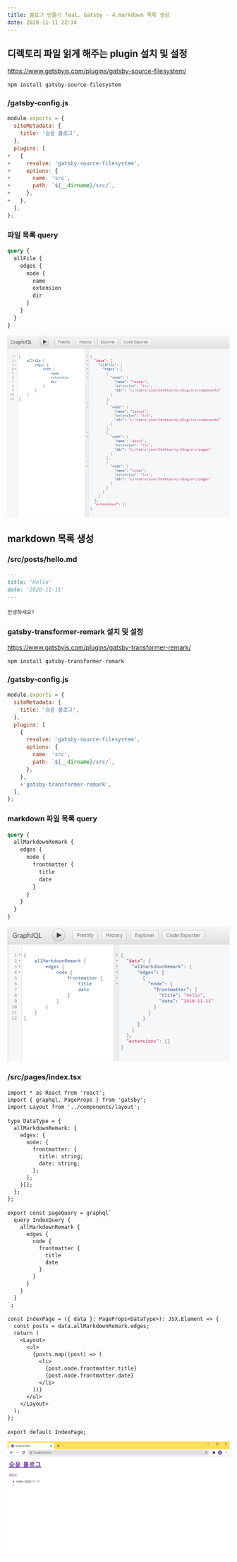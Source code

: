 ```yaml
---
title: 블로그 만들기 feat. Gatsby - 4.markdown 목록 생성
date: 2020-11-11 22:34
---
```


## 디렉토리 파일 읽게 해주는 plugin 설치 및 설정

https://www.gatsbyjs.com/plugins/gatsby-source-filesystem/

```bash
npm install gatsby-source-filesystem
```

### /gatsby-config.js

```javascript
module.exports = {
  siteMetadata: {
    title: '승윤 블로그',
  },
  plugins: [
+   {
+     resolve: 'gatsby-source-filesystem',
+     options: {
+       name: 'src',
+       path: `${__dirname}/src/`,
+     },
+   },
  ],
};
```

### 파일 목록 query

```graphql
query {
  allFile {
    edges {
      node {
        name
        extension
        dir
      }
    }
  }
}
```

![](./2.png)

## markdown 목록 생성

### /src/posts/hello.md

```markdown
---
title: 'Hello'
date: '2020-11-11'
---

안녕하세요!
```

### gatsby-transformer-remark 설치 및 설정

https://www.gatsbyjs.com/plugins/gatsby-transformer-remark/

```bash
npm install gatsby-transformer-remark
```

### /gatsby-config.js

```javascript
module.exports = {
  siteMetadata: {
    title: '승윤 블로그',
  },
  plugins: [
    {
      resolve: 'gatsby-source-filesystem',
      options: {
        name: 'src',
        path: `${__dirname}/src/`,
      },
    },
    +'gatsby-transformer-remark',
  ],
};
```

### markdown 파일 목록 query

```graphql
query {
  allMarkdownRemark {
    edges {
      node {
        frontmatter {
          title
          date
        }
      }
    }
  }
}
```

![](./3.png)

### /src/pages/index.tsx

```tsx
import * as React from 'react';
import { graphql, PageProps } from 'gatsby';
import Layout from '../components/layout';

type DataType = {
  allMarkdownRemark: {
    edges: {
      node: {
        frontmatter: {
          title: string;
          date: string;
        };
      };
    }[];
  };
};

export const pageQuery = graphql`
  query IndexQuery {
    allMarkdownRemark {
      edges {
        node {
          frontmatter {
            title
            date
          }
        }
      }
    }
  }
`;

const IndexPage = ({ data }: PageProps<DataType>): JSX.Element => {
  const posts = data.allMarkdownRemark.edges;
  return (
    <Layout>
      <ul>
        {posts.map((post) => (
          <li>
            {post.node.frontmatter.title}
            {post.node.frontmatter.date}
          </li>
        ))}
      </ul>
    </Layout>
  );
};

export default IndexPage;
```

![](./1.png)
